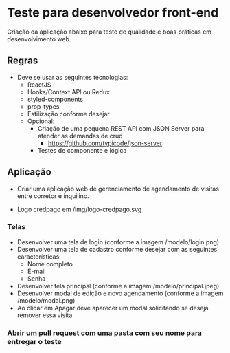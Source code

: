 # Teste para desenvolvedor front-end

Criação da aplicação abaixo para teste de qualidade e boas práticas em desenvolvimento web.

## Regras
  
  - Deve se usar as seguintes tecnologias:
    - ReactJS
    - Hooks/Context API ou Redux
    - styled-components
    - prop-types
    - Estilização conforme desejar
    - Opcional:
      - Criação de uma pequena REST API com JSON Server para atender as demandas de crud
        - https://github.com/typicode/json-server
      - Testes de componente e lógica

## Aplicação

- Criar uma aplicação web de gerenciamento de agendamento de visitas entre corretor e inquilino.

- Logo credpago em /img/logo-credpago.svg

### Telas

  - Desenvolver uma tela de login (conforme a imagem /modelo/login.png)
  - Desenvolver uma tela de cadastro conforme desejar com as seguintes características:
    - Nome completo
    - E-mail
    - Senha
  - Desenvolver tela principal (conforme a imagem /modelo/principal.jpeg)
  - Desenvolver modal de edição e novo agendamento (conforme a imagem /modelo/modal.png)
  - Ao clicar em Apagar deve aparecer um modal solicitando se deseja remover essa visita
  
### Abrir um pull request com uma pasta com seu nome para entregar o teste
